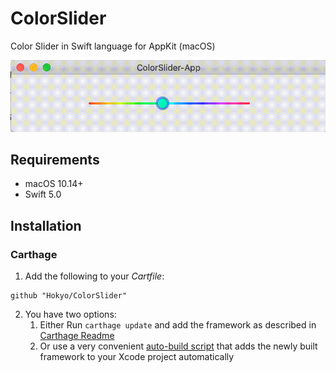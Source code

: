 # ColorSlider
Color Slider in Swift language for AppKit (macOS)

![Color Slider demo](Screenanimation.gif)


## Requirements

* macOS 10.14+
* Swift 5.0

## Installation

### Carthage

1. Add the following to your *Cartfile*:

```
github "Hokyo/ColorSlider"
```
2. You have two options:
    1. Either Run `carthage update` and add the framework as described in [Carthage Readme](https://github.com/Carthage/Carthage#adding-frameworks-to-an-application)
    2. Or use a very convenient [auto-build script](https://github.com/k-lpmg/xcode-build-script-for-carthage) that adds the newly built framework to your Xcode project automatically

